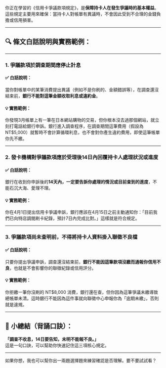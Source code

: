 你正在學習的《信用卡爭議款項規定》，是**保障持卡人在發生爭議時的基本權益**。這些規定主要用來確保：當持卡人對帳單有異議時，不會因此受到不合理的金錢負擔或信用損害。

---

## 🔍 條文白話說明與實務範例：

---

### **1. 爭議款項於調查期間應停止計息**

#### ✅ 白話說明：
當你對帳單中的某筆消費提出異議（例如不是你刷的、金額錯誤等），在調查還沒結束前，**銀行不能對這筆金額收取利息或違約金**。

#### 💡 實務範例：
你發現3月帳單上有一筆在日本網站購物的交易，但你根本沒去過那個網站，就立刻打電話給銀行申訴。銀行進入調查程序，在調查期間這筆費用（假設為 NT$5,000）就暫時不會計算循環利息，也不會對你產生違約費用，即使這筆帳單你先不繳。

---

### **2. 發卡機構對爭議款項應於受理後14日內回覆持卡人處理狀況或進度**

#### ✅ 白話說明：
銀行在收到你申訴後的**14天內，一定要告訴你處理的情況或目前查到的進度**，不能石沉大海、愛理不理。

#### 💡 實務範例：
你在4月1日提出信用卡爭議申訴，銀行應該在4月15日之前主動通知你：「目前我們已向特店調閱刷卡紀錄，預計7日內完成比對。」這樣就是符合規定。

---

### **3. 爭議款項尚未查明前，不得將持卡人資料掛入聯徵不良檔**

#### ✅ 白話說明：
只要你提出爭議申訴，調查還沒結束前，**銀行不能因這筆款項沒繳而通報你信用不良**，也就是不會影響你的聯徵紀錄或信用評分。

#### 💡 實務範例：
你拒繳一筆你沒刷的 NT$8,000 消費，銀行還在查，但你因為這筆爭議未繳導致總帳單未清。這時銀行不能因為這件事就向聯徵中心申報你為「逾期未繳」，否則就是違規。

---

## 🧠 小總結（背誦口訣）：
**「調查不收息，14日要告知，未明不能報不良。」**  
這是一句口訣，可以幫助你快速記住這三項核心規定。

---

如果你想，我也可以幫你出一兩題選擇題來練習確認是否理解。要不要試試看？